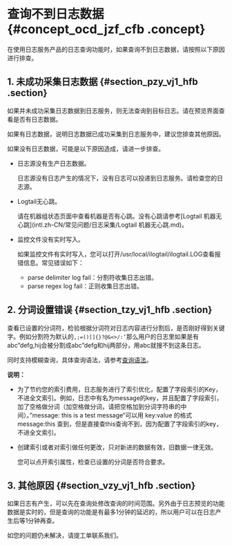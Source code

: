 # 查询不到日志数据 {#concept_ocd_jzf_cfb .concept}

在使用日志服务产品的日志查询功能时，如果查询不到日志数据，请按照以下原因进行排查。

## 1. 未成功采集日志数据 {#section_pzy_vj1_hfb .section}

如果并未成功采集日志数据到日志服务，则无法查询到目标日志。请在预览界面查看是否有日志数据。

如果有日志数据，说明日志数据已成功采集到日志服务中，建议您排查其他原因。

如果没有日志数据，可能是以下原因造成，请进一步排查。

-   日志源没有生产日志数据。

    日志源没有日志产生的情况下，没有日志可以投递到日志服务。请检查您的日志源。

-   Logtail无心跳。

    请在机器组状态页面中查看机器是否有心跳。没有心跳请参考[Logtail 机器无心跳](intl.zh-CN/常见问题/日志采集/Logtail 机器无心跳.md)。

-   监控文件没有实时写入。

    如果监控文件有实时写入，您可以打开/usr/local/ilogtail/ilogtail.LOG查看报错信息。常见错误如下：

    -   parse delimiter log fail：分割符收集日志出错。
    -   parse regex log fail：正则收集日志出错。

## 2. 分词设置错误 {#section_tzy_vj1_hfb .section}

查看已设置的分词符，检验根据分词符对日志内容进行分割后，是否刚好得到关键字。例如分割符为默认的`,;=()[]{}?@&<>/:’`那么用户的日志里如果是有abc”defg,hij会被分割成abc”defg和hij两部分，用abc就搜不到这条日志。

同时支持模糊查询，具体查询语法，请参考[查询语法](../../../../intl.zh-CN/用户指南/查询与分析/查询语法与功能/查询语法.md)。

**说明：** 

-   为了节约您的索引费用，日志服务进行了索引优化，配置了字段索引的Key，不进全文索引。例如，日志中有名为message的key，并且配置了字段索引，加了空格做分词（加空格做分词，请把空格加到分词字符串的中间）。”message: this is a test message“可以用 key:value 的格式 message:this 查到，但是直接查this查询不到，因为配置了字段索引的key，不进全文索引。
-   创建索引或者对索引做任何更改，只对新进的数据有效，旧数据一律无效。

    您可以点开索引属性，检查已设置的分词是否符合要求。


## 3. 其他原因 {#section_vzy_vj1_hfb .section}

如果日志有产生，可以先在查询处修改查询的时间范围。另外由于日志预览的功能数据是实时的，但是查询的功能是有最多1分钟的延迟的，所以用户可以在日志产生后等1分钟再查。

如您的问题仍未解决，请提工单联系我们。

